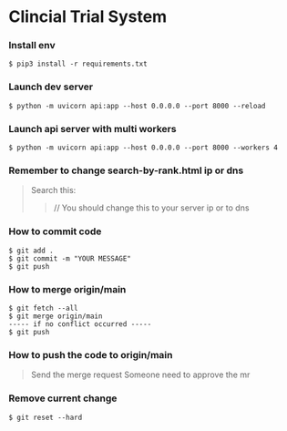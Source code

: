 # Clincial Trial System


### Install env
```
$ pip3 install -r requirements.txt
```

### Launch dev server
```
$ python -m uvicorn api:app --host 0.0.0.0 --port 8000 --reload
```

### Launch api server with multi workers
```
$ python -m uvicorn api:app --host 0.0.0.0 --port 8000 --workers 4
```
### Remember to change search-by-rank.html ip or dns
> Search this: 
>> // You should change this to your server ip or to dns

### How to commit code
```
$ git add .
$ git commit -m "YOUR MESSAGE"
$ git push
```

### How to merge origin/main
```
$ git fetch --all
$ git merge origin/main
----- if no conflict occurred -----
$ git push
```

### How to push the code to origin/main
> Send the merge request
> Someone need to approve the mr

### Remove current change
```
$ git reset --hard
```